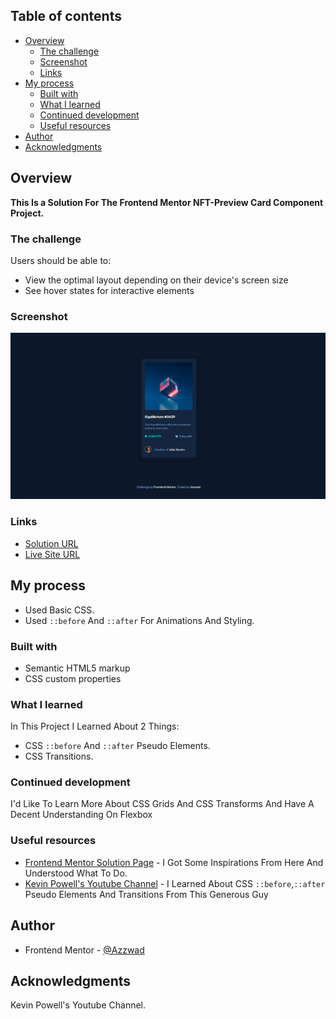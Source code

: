 ## Table of contents

- [Overview](#overview)
  - [The challenge](#the-challenge)
  - [Screenshot](#screenshot)
  - [Links](#links)
- [My process](#my-process)
  - [Built with](#built-with)
  - [What I learned](#what-i-learned)
  - [Continued development](#continued-development)
  - [Useful resources](#useful-resources)
- [Author](#author)
- [Acknowledgments](#acknowledgments)

## Overview
  **This Is a Solution For The Frontend Mentor NFT-Preview Card Component Project.**
### The challenge

Users should be able to:

- View the optimal layout depending on their device's screen size
- See hover states for interactive elements

### Screenshot

![](./images/screenshot.png)



### Links

- [Solution URL](https://frontendmentor.io/@azzkid)
- [Live Site URL](https://azzkid.github.io/NFT-Preview-Card-Component/)

## My process
- Used Basic CSS.
- Used ```::before``` And ```::after``` For Animations And Styling.
### Built with

- Semantic HTML5 markup
- CSS custom properties


### What I learned

In This Project I Learned About 2 Things:

- CSS ```::before``` And ```::after``` Pseudo Elements.
- CSS Transitions.

### Continued development

I'd Like To Learn More About CSS Grids And CSS Transforms And Have A Decent Understanding On Flexbox 


### Useful resources

- [Frontend Mentor Solution Page](https://www.frontendmentor.io/solutions) - I Got Some Inspirations From Here And Understood What To Do.
- [Kevin Powell's Youtube Channel](https://www.youtube.com/@KevinPowell) - I Learned About CSS ```::before```,```::after``` Pseudo Elements And Transitions From This Generous Guy

## Author

- Frontend Mentor - [@Azzwad](https://www.frontendmentor.io/profile/Azzkid)

## Acknowledgments

Kevin Powell's Youtube Channel.


